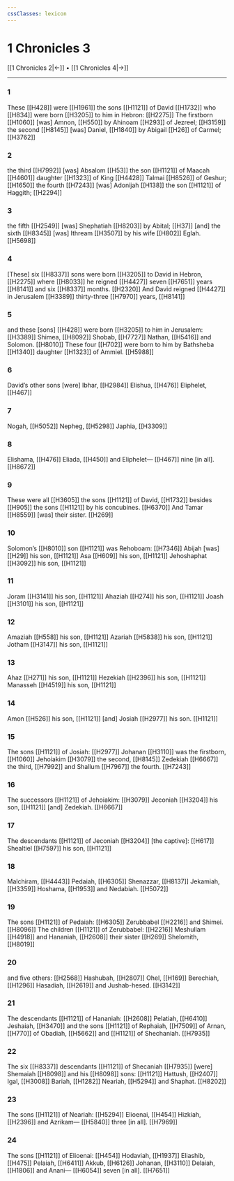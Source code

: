 ```yaml
---
cssClasses: lexicon
---
```


# 1 Chronicles 3

[[1 Chronicles 2|←]] • [[1 Chronicles 4|→]]

---

### 1
These [[H428]] were [[H1961]] the sons [[H1121]] of David [[H1732]] who [[H834]] were born [[H3205]] to him  in Hebron: [[H2275]] The firstborn [[H1060]] [was] Amnon, [[H550]] by Ahinoam [[H293]] of Jezreel; [[H3159]] the second [[H8145]] [was] Daniel, [[H1840]] by Abigail [[H26]] of Carmel; [[H3762]]

### 2
the third [[H7992]] [was] Absalom [[H53]] the son [[H1121]] of Maacah [[H4601]] daughter [[H1323]] of King [[H4428]] Talmai [[H8526]] of Geshur; [[H1650]] the fourth [[H7243]] [was] Adonijah [[H138]] the son [[H1121]] of Haggith; [[H2294]]

### 3
the fifth [[H2549]] [was] Shephatiah [[H8203]] by Abital; [[H37]] [and] the sixth [[H8345]] [was] Ithream [[H3507]] by his wife [[H802]] Eglah. [[H5698]]

### 4
[These] six [[H8337]] sons were born [[H3205]] to David  in Hebron, [[H2275]] where [[H8033]] he reigned [[H4427]] seven [[H7651]] years [[H8141]] and six [[H8337]] months. [[H2320]] And David reigned [[H4427]] in Jerusalem [[H3389]] thirty-three [[H7970]] years, [[H8141]]

### 5
and these [sons] [[H428]] were born [[H3205]] to him  in Jerusalem: [[H3389]] Shimea, [[H8092]] Shobab, [[H7727]] Nathan, [[H5416]] and Solomon. [[H8010]] These four [[H702]] were born to him  by Bathsheba [[H1340]] daughter [[H1323]] of Ammiel. [[H5988]]

### 6
David’s other sons [were] Ibhar, [[H2984]] Elishua, [[H476]] Eliphelet, [[H467]]

### 7
Nogah, [[H5052]] Nepheg, [[H5298]] Japhia, [[H3309]]

### 8
Elishama, [[H476]] Eliada, [[H450]] and Eliphelet— [[H467]] nine [in all]. [[H8672]]

### 9
These were all [[H3605]] the sons [[H1121]] of David, [[H1732]] besides [[H905]] the sons [[H1121]] by his concubines. [[H6370]] And Tamar [[H8559]] [was] their sister. [[H269]]

### 10
Solomon’s [[H8010]] son [[H1121]] was Rehoboam: [[H7346]] Abijah [was] [[H29]] his son, [[H1121]] Asa [[H609]] his son, [[H1121]] Jehoshaphat [[H3092]] his son, [[H1121]]

### 11
Joram [[H3141]] his son, [[H1121]] Ahaziah [[H274]] his son, [[H1121]] Joash [[H3101]] his son, [[H1121]]

### 12
Amaziah [[H558]] his son, [[H1121]] Azariah [[H5838]] his son, [[H1121]] Jotham [[H3147]] his son, [[H1121]]

### 13
Ahaz [[H271]] his son, [[H1121]] Hezekiah [[H2396]] his son, [[H1121]] Manasseh [[H4519]] his son, [[H1121]]

### 14
Amon [[H526]] his son, [[H1121]] [and] Josiah [[H2977]] his son. [[H1121]]

### 15
The sons [[H1121]] of Josiah: [[H2977]] Johanan [[H3110]] was the firstborn, [[H1060]] Jehoiakim [[H3079]] the second, [[H8145]] Zedekiah [[H6667]] the third, [[H7992]] and Shallum [[H7967]] the fourth. [[H7243]]

### 16
The successors [[H1121]] of Jehoiakim: [[H3079]] Jeconiah [[H3204]] his son, [[H1121]] [and] Zedekiah. [[H6667]]

### 17
The descendants [[H1121]] of Jeconiah [[H3204]] [the captive]: [[H617]] Shealtiel [[H7597]] his son, [[H1121]]

### 18
Malchiram, [[H4443]] Pedaiah, [[H6305]] Shenazzar, [[H8137]] Jekamiah, [[H3359]] Hoshama, [[H1953]] and Nedabiah. [[H5072]]

### 19
The sons [[H1121]] of Pedaiah: [[H6305]] Zerubbabel [[H2216]] and Shimei. [[H8096]] The children [[H1121]] of Zerubbabel: [[H2216]] Meshullam [[H4918]] and Hananiah, [[H2608]] their sister [[H269]] Shelomith, [[H8019]]

### 20
and five others: [[H2568]] Hashubah, [[H2807]] Ohel, [[H169]] Berechiah, [[H1296]] Hasadiah, [[H2619]] and Jushab-hesed. [[H3142]]

### 21
The descendants [[H1121]] of Hananiah: [[H2608]] Pelatiah, [[H6410]] Jeshaiah, [[H3470]] and the sons [[H1121]] of Rephaiah, [[H7509]] of Arnan, [[H770]] of Obadiah, [[H5662]] and [[H1121]] of Shechaniah. [[H7935]]

### 22
The six [[H8337]] descendants [[H1121]] of Shecaniah [[H7935]] [were] Shemaiah [[H8098]] and his [[H8098]] sons: [[H1121]] Hattush, [[H2407]] Igal, [[H3008]] Bariah, [[H1282]] Neariah, [[H5294]] and Shaphat. [[H8202]]

### 23
The sons [[H1121]] of Neariah: [[H5294]] Elioenai, [[H454]] Hizkiah, [[H2396]] and Azrikam— [[H5840]] three [in all]. [[H7969]]

### 24
The sons [[H1121]] of Elioenai: [[H454]] Hodaviah, [[H1937]] Eliashib, [[H475]] Pelaiah, [[H6411]] Akkub, [[H6126]] Johanan, [[H3110]] Delaiah, [[H1806]] and Anani— [[H6054]] seven [in all]. [[H7651]]


